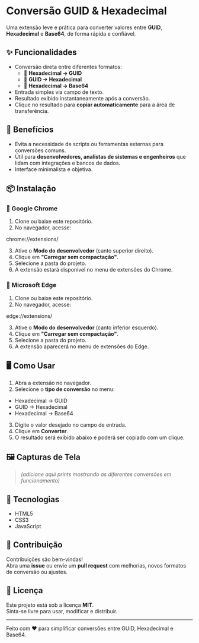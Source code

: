 # Conversão GUID & Hexadecimal

Uma extensão leve e prática para converter valores entre **GUID**, **Hexadecimal** e **Base64**, de forma rápida e confiável.

## ✨ Funcionalidades

- Conversão direta entre diferentes formatos:  
  - 🔄 **Hexadecimal → GUID**  
  - 🔄 **GUID → Hexadecimal**  
  - 🔄 **Hexadecimal → Base64**  
- Entrada simples via campo de texto.  
- Resultado exibido instantaneamente após a conversão.  
- Clique no resultado para **copiar automaticamente** para a área de transferência.  

## 🚀 Benefícios

- Evita a necessidade de scripts ou ferramentas externas para conversões comuns.  
- Útil para **desenvolvedores, analistas de sistemas e engenheiros** que lidam com integrações e bancos de dados.  
- Interface minimalista e objetiva.  

## 📦 Instalação

### 🔹 Google Chrome
1. Clone ou baixe este repositório.  
2. No navegador, acesse:  

chrome://extensions/

3. Ative o **Modo do desenvolvedor** (canto superior direito).  
4. Clique em **"Carregar sem compactação"**.  
5. Selecione a pasta do projeto.  
6. A extensão estará disponível no menu de extensões do Chrome.  

### 🔹 Microsoft Edge
1. Clone ou baixe este repositório.  
2. No navegador, acesse:  


edge://extensions/

3. Ative o **Modo do desenvolvedor** (canto inferior esquerdo).  
4. Clique em **"Carregar sem compactação"**.  
5. Selecione a pasta do projeto.  
6. A extensão aparecerá no menu de extensões do Edge.  

## 🖥️ Como Usar

1. Abra a extensão no navegador.  
2. Selecione o **tipo de conversão** no menu:  
- Hexadecimal → GUID  
- GUID → Hexadecimal  
- Hexadecimal → Base64  
3. Digite o valor desejado no campo de entrada.  
4. Clique em **Converter**.  
5. O resultado será exibido abaixo e poderá ser copiado com um clique.  

## 🖼️ Capturas de Tela

> *(adicione aqui prints mostrando as diferentes conversões em funcionamento)*  

## 🔧 Tecnologias

- HTML5  
- CSS3  
- JavaScript  

## 📌 Contribuição

Contribuições são bem-vindas!  
Abra uma **issue** ou envie um **pull request** com melhorias, novos formatos de conversão ou ajustes.  

## 📄 Licença

Este projeto está sob a licença **MIT**.  
Sinta-se livre para usar, modificar e distribuir.  

---
Feito com ❤️ para simplificar conversões entre GUID, Hexadecimal e Base64.
